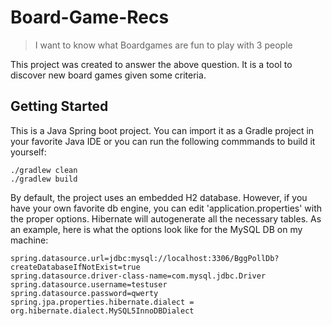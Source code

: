 # Board-Game-Recs

> I want to know what Boardgames are fun to play with 3 people

This project was created to answer the above question. It is a tool to discover new board games given some criteria.

## Getting Started

This is a Java Spring boot project. You can import it as a Gradle project in your favorite Java IDE or you can run the following commmands to build it yourself:

```
./gradlew clean
./gradlew build
```

By default, the project uses an embedded H2 database. However, if you have your own favorite db engine, you can edit 'application.properties' with the proper options. Hibernate will autogenerate all the necessary tables. As an example, here is what the options look like for the MySQL DB on my machine:

```
spring.datasource.url=jdbc:mysql://localhost:3306/BggPollDb?createDatabaseIfNotExist=true
spring.datasource.driver-class-name=com.mysql.jdbc.Driver
spring.datasource.username=testuser
spring.datasource.password=qwerty
spring.jpa.properties.hibernate.dialect = org.hibernate.dialect.MySQL5InnoDBDialect
```
